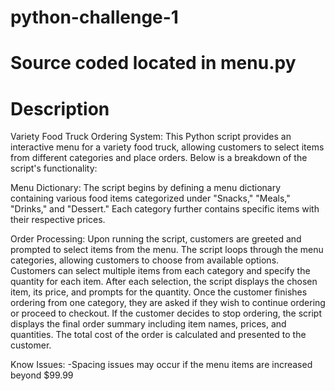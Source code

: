 # python-challenge-1

# Source coded located in menu.py

# Description

Variety Food Truck Ordering System:
This Python script provides an interactive menu for a variety food truck, allowing customers to select items from different categories and place orders. Below is a breakdown of the script's functionality:

Menu Dictionary:
The script begins by defining a menu dictionary containing various food items categorized under "Snacks," "Meals," "Drinks," and "Dessert." Each category further contains specific items with their respective prices.

Order Processing:
Upon running the script, customers are greeted and prompted to select items from the menu.
The script loops through the menu categories, allowing customers to choose from available options.
Customers can select multiple items from each category and specify the quantity for each item.
After each selection, the script displays the chosen item, its price, and prompts for the quantity.
Once the customer finishes ordering from one category, they are asked if they wish to continue ordering or proceed to checkout.
If the customer decides to stop ordering, the script displays the final order summary including item names, prices, and quantities.
The total cost of the order is calculated and presented to the customer.

Know Issues:
-Spacing issues may occur if the menu items are increased beyond $99.99
